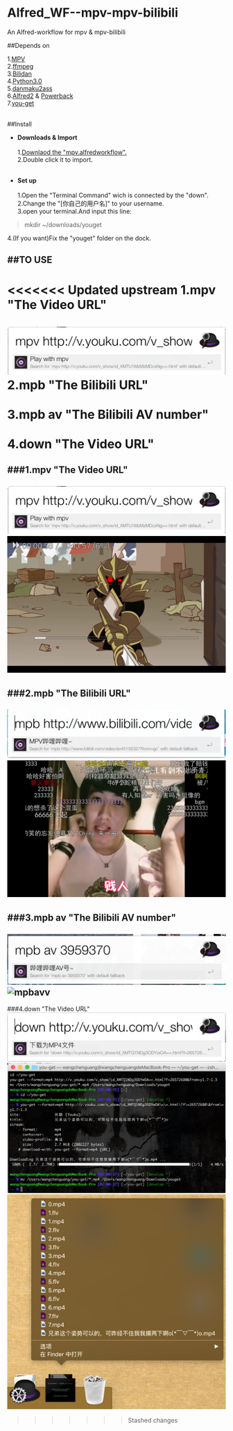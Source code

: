 # Alfred_WF--mpv-mpv-bilibili
An Alfred-workflow for mpv &amp; mpv-bilibili


##Depends on

1.[MPV](https://github.com/mpv-player/mpv)<br />
2.[ffmpeg](https://github.com/FFmpeg/FFmpeg)<br />
3.[Bilidan](https://github.com/m13253/BiliDan)<br />
4.[Python3.0](https://www.python.org/)<br />
5.[danmaku2ass](https://github.com/m13253/danmaku2ass)<br />
6.[Alfred2](https://www.alfredapp.com/) & [Powerback](https://www.alfredapp.com/powerpack/)<br />
7.[you-get](https://github.com/search?utf8=%E2%9C%93&q=you-get)<br /><br />

##Install
- **Downloads & Import**<br />  
1.[Downlaod the "mpv.alfredworkflow".](https://github.com/JackMcKing/Alfred_WF--mpv-mpv-bilibili/blob/master/mpv.alfredworkflow?raw=true)<br />
2.Double click it to import.<br /><br />
 
- **Set up**<br />  
1.Open the "Terminal Command" wich is connected by the "down".<br />
2.Change the "[你自己的用户名]" to your username.<br />
3.open your terminal.And input this line:<br />
>mkdir ~/downloads/youget  

4.(If you want)Fix the "youget" folder on the dock.

##TO USE
----------------------------------

<<<<<<< Updated upstream
1.mpv "The Video URL"<br /><br />
![mpv](https://github.com/JackMcKing/Alfred_WF--mpv-mpv-bilibili/blob/master/img/mpv.png?raw=true)<br />
2.mpb "The Bilibili URL"<br /><br />
3.mpb av "The Bilibili AV number"<br /><br />
4.down "The Video URL"<br />
=======
###1.mpv "The Video URL"<br /><br />
![mpv](https://github.com/JackMcKing/Alfred_WF--mpv-mpv-bilibili/blob/master/img/mpv.png?raw=true)  ![mpvv](https://github.com/JackMcKing/Alfred_WF--mpv-mpv-bilibili/blob/master/img/mpvv.png?raw=true)
----------------------------------
###2.mpb "The Bilibili URL"<br /><br />
![bili](https://github.com/JackMcKing/Alfred_WF--mpv-mpv-bilibili/blob/master/img/bili.png?raw=true)
![mpb](https://github.com/JackMcKing/Alfred_WF--mpv-mpv-bilibili/blob/master/img/mpb.png?raw=true)
----------------------------------
###3.mpb av "The Bilibili AV number"<br /><br />
![mpbav](https://github.com/JackMcKing/Alfred_WF--mpv-mpv-bilibili/blob/master/img/mpbav.png?raw=true)
![mpbavv](https://github.com/JackMcKing/Alfred_WF--mpv-mpv-bilibili/blob/master/img/mpbavv.png?raw=true)
----------------------------------
###4.down "The Video URL"<br />
![down1](https://github.com/JackMcKing/Alfred_WF--mpv-mpv-bilibili/blob/master/img/down.png?raw=true)
![down2](https://github.com/JackMcKing/Alfred_WF--mpv-mpv-bilibili/blob/master/img/down1.png?raw=true)
![down3](https://github.com/JackMcKing/Alfred_WF--mpv-mpv-bilibili/blob/master/img/dwon2.png?raw=true)
>>>>>>> Stashed changes
